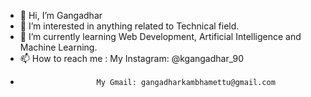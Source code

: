 - 👋 Hi, I’m Gangadhar
- 👀 I’m interested in anything related to Technical field.
- 🌱 I’m currently learning Web Development, Artificial Intelligence and Machine Learning.
- 📫 How to reach me : My Instagram: @kgangadhar_90
-                      My Gmail: gangadharkambhamettu@gmail.com

<!---
Gangadhar24377/Gangadhar24377 is a ✨ special ✨ repository because its `README.md` (this file) appears on your GitHub profile.
You can click the Preview link to take a look at your changes.
--->
